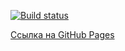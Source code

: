 [![Build status](https://ci.appveyor.com/api/projects/status/eauaoee4ccqui9e4?svg=true)](https://ci.appveyor.com/project/ADeoZ/ahj-events-1)


[Ссылка на GitHub Pages](https://adeoz.github.io/ahj-events-1/)
